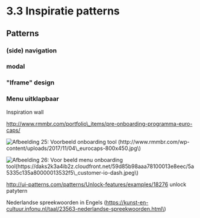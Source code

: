 # 3.3 Inspiratie patterns

## Patterns

### \(side\) navigation



### modal



### "Iframe" design



### Menu uitklapbaar

Inspiration wall

http://www.rmmbr.com/portfolio\_items/pre-onboarding-programma-euro-caps/

![Afbeelding 25: Voorbeeld onboarding tool \(http://www.rmmbr.com/wp-content/uploads/2017/11/04\_eurocaps-800x450.jpg\)](http://www.rmmbr.com/wp-content/uploads/2017/11/04_eurocaps-800x450.jpg)

![Afbeelding 26: Voor beeld menu onboarding tool\(https://daks2k3a4ib2z.cloudfront.net/59d85b98aaa78100013e8eec/5a5335c135a80000013532f5\_customer-io-dash.jpeg\)](https://daks2k3a4ib2z.cloudfront.net/59d85b98aaa78100013e8eec/5a5335c135a80000013532f5_customer-io-dash.jpeg)



http://ui-patterns.com/patterns/Unlock-features/examples/18276 unlock patytern



Nederlandse spreekwoorden in Engels \(https://kunst-en-cultuur.infonu.nl/taal/23563-nederlandse-spreekwoorden.html\)





